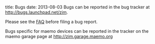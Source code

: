 title: Bugs
date: 2013-08-03
Bugs can be reported in the bug tracker at <http://bugs.launchpad.net/zim>.

Please see the [FAQ](./FAQ.markdown) before filing a bug report.


Bugs specific for maemo devices can be reported in the tracker on the maemo garage page at <http://zim.garage.maemo.org>

